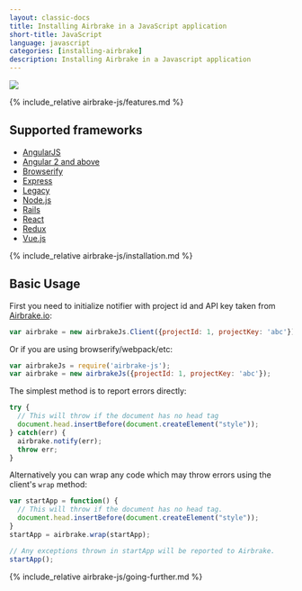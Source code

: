 ```yaml
---
layout: classic-docs
title: Installing Airbrake in a JavaScript application
short-title: JavaScript
language: javascript
categories: [installing-airbrake]
description: Installing Airbrake in a Javascript application
---
```


![](https://s3.amazonaws.com/document-resources/jsbrakeman.png)

{% include_relative airbrake-js/features.md %}

## Supported frameworks
  - [AngularJS](/docs/installing-airbrake/installing-airbrake-in-an-angularjs-app/)
  - [Angular 2 and above](/docs/installing-airbrake/installing-airbrake-in-an-angular-2-app/)
  - [Browserify](/docs/installing-airbrake/installing-airbrake-in-a-browserify-app/)
  - [Express](/docs/installing-airbrake/installing-airbrake-in-an-express-app/)
  - [Legacy](https://github.com/airbrake/airbrake-js/tree/master/examples/legacy)
  - [Node.js](/docs/installing-airbrake/installing-airbrake-in-a-node-app/)
  - [Rails](/docs/installing-airbrake/installing-airbrake-js-in-a-rails-app/)
  - [React](/docs/installing-airbrake/installing-airbrake-in-a-react-app/)
  - [Redux](/docs/installing-airbrake/installing-airbrake-in-a-redux-app/)
  - [Vue.js](/docs/installing-airbrake/installing-airbrake-in-a-vuejs-app/)

{% include_relative airbrake-js/installation.md %}

## Basic Usage

First you need to initialize notifier with project id and API key taken from [Airbrake.io](https://airbrake.io):

```js
var airbrake = new airbrakeJs.Client({projectId: 1, projectKey: 'abc'});
```

Or if you are using browserify/webpack/etc:

```js
var airbrakeJs = require('airbrake-js');
var airbrake = new airbrakeJs({projectId: 1, projectKey: 'abc'});
```

The simplest method is to report errors directly:

```js
try {
  // This will throw if the document has no head tag
  document.head.insertBefore(document.createElement("style"));
} catch(err) {
  airbrake.notify(err);
  throw err;
}
```

Alternatively you can wrap any code which may throw errors using the client's `wrap` method:

```js
var startApp = function() {
  // This will throw if the document has no head tag.
  document.head.insertBefore(document.createElement("style"));
}
startApp = airbrake.wrap(startApp);

// Any exceptions thrown in startApp will be reported to Airbrake.
startApp();
```

{% include_relative airbrake-js/going-further.md %}
